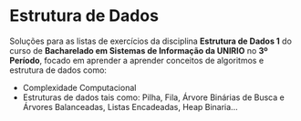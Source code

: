 # Estrutura de Dados

Soluções para as listas de exercícios da disciplina **Estrutura de Dados 1** do curso de **Bacharelado em Sistemas de Informação da UNIRIO** no **3º Período**, focado em aprender a aprender conceitos de algoritmos e estrutura de dados como:
- Complexidade Computacional
- Estruturas de dados tais como: Pilha, Fila, Árvore Binárias de Busca e Árvores Balanceadas, Listas Encadeadas, Heap Binaria...
